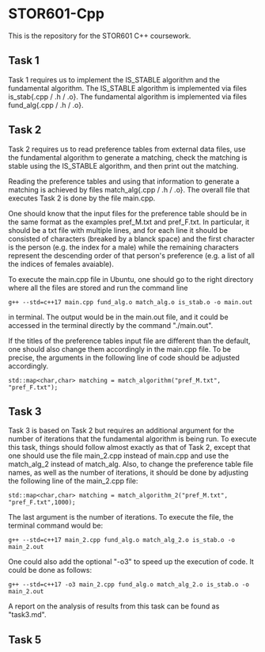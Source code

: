 # STOR601-Cpp

This is the repository for the STOR601 C++ coursework. 

## Task 1

Task 1 requires us to implement the IS_STABLE algorithm and the fundamental algorithm. The IS_STABLE algorithm is implemented via files is_stab{.cpp / .h / .o}. The fundamental algorithm is implemented via files fund_alg{.cpp / .h / .o}. 

## Task 2

Task 2 requires us to read preference tables from external data files, use the fundamental algorithm to generate a matching, check the matching is stable using the IS_STABLE algorithm, and then print out the matching. 

Reading the preference tables and using that information to generate a matching is achieved by files match_alg{.cpp / .h / .o}. The overall file that executes Task 2 is done by the file main.cpp. 

One should know that the input files for the preference table should be in the same format as the examples pref_M.txt and pref_F.txt. In particular, it should be a txt file with multiple lines, and for each line it should be consisted of characters (breaked by a blanck space) and the first character is the person (e.g. the index for a male) while the remaining characters represent the descending order of that person's preference (e.g. a list of all the indices of females avaiable). 

To execute the main.cpp file in Ubuntu, one should go to the right directory where all the files are stored and run the command line

```
g++ --std=c++17 main.cpp fund_alg.o match_alg.o is_stab.o -o main.out
```

in terminal. The output would be in the main.out file, and it could be accessed in the terminal directly by the command "./main.out". 

If the titles of the preference tables input file are different than the default, one should also change them accordingly in the main.cpp file. To be precise, the arguments in the following line of code should be adjusted accordingly. 

```
std::map<char,char> matching = match_algorithm("pref_M.txt", "pref_F.txt");
```

## Task 3

Task 3 is based on Task 2 but requires an additional argument for the number of iterations that the fundamental algorithm is being run. To execute this task, things should follow almost exactly as that of Task 2, except that one should use the file main_2.cpp instead of main.cpp and use the match_alg_2 instead of match_alg. Also, to change the preference table file names, as well as the number of iterations, it should be done by adjusting the following line of the main_2.cpp file: 

```
std::map<char,char> matching = match_algorithm_2("pref_M.txt", "pref_F.txt",1000);
```

The last argument is the number of iterations. To execute the file, the terminal command would be: 

```
g++ --std=c++17 main_2.cpp fund_alg.o match_alg_2.o is_stab.o -o main_2.out
```

One could also add the optional "-o3" to speed up the execution of code. It could be done as follows: 

```
g++ --std=c++17 -o3 main_2.cpp fund_alg.o match_alg_2.o is_stab.o -o main_2.out
```

A report on the analysis of results from this task can be found as "task3.md". 

## Task 5

